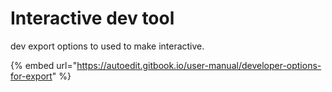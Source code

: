 # Interactive dev tool

dev export options to used to make interactive.



{% embed url="https://autoedit.gitbook.io/user-manual/developer-options-for-export" %}

